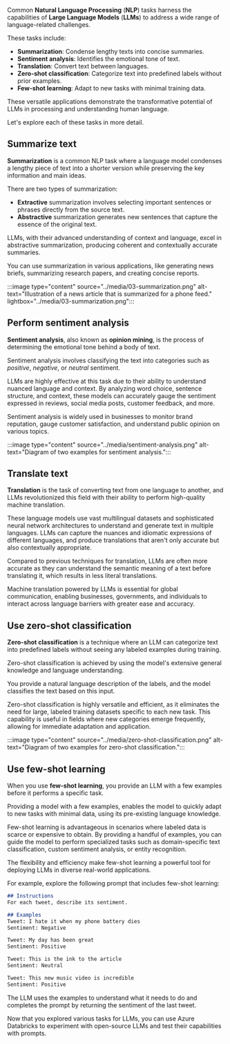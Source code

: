Common **Natural Language Processing** (**NLP**) tasks harness the capabilities of **Large Language Models** (**LLMs**) to address a wide range of language-related challenges.

These tasks include:

- **Summarization**: Condense lengthy texts into concise summaries.
- **Sentiment analysis**: Identifies the emotional tone of text.
- **Translation**: Convert text between languages.
- **Zero-shot classification**: Categorize text into predefined labels without prior examples.
- **Few-shot learning**: Adapt to new tasks with minimal training data.

These versatile applications demonstrate the transformative potential of LLMs in processing and understanding human language.

Let's explore each of these tasks in more detail.

## Summarize text

**Summarization** is a common NLP task where a language model condenses a lengthy piece of text into a shorter version while preserving the key information and main ideas.

There are two types of summarization:

- **Extractive** summarization involves selecting important sentences or phrases directly from the source text.
- **Abstractive** summarization generates new sentences that capture the essence of the original text.

LLMs, with their advanced understanding of context and language, excel in abstractive summarization, producing coherent and contextually accurate summaries.

You can use summarization in various applications, like generating news briefs, summarizing research papers, and creating concise reports.

:::image type="content" source="../media/03-summarization.png" alt-text="Illustration of a news article that is summarized for a phone feed." lightbox="../media/03-summarization.png":::

## Perform sentiment analysis

**Sentiment analysis**, also known as **opinion mining**, is the process of determining the emotional tone behind a body of text.

Sentiment analysis involves classifying the text into categories such as *positive*, *negative*, or *neutral* sentiment.

LLMs are highly effective at this task due to their ability to understand nuanced language and context. By analyzing word choice, sentence structure, and context, these models can accurately gauge the sentiment expressed in reviews, social media posts, customer feedback, and more.

Sentiment analysis is widely used in businesses to monitor brand reputation, gauge customer satisfaction, and understand public opinion on various topics.

:::image type="content" source="../media/sentiment-analysis.png" alt-text="Diagram of two examples for sentiment analysis.":::

## Translate text

**Translation** is the task of converting text from one language to another, and LLMs revolutionized this field with their ability to perform high-quality machine translation.

These language models use vast multilingual datasets and sophisticated neural network architectures to understand and generate text in multiple languages. LLMs can capture the nuances and idiomatic expressions of different languages, and produce translations that aren't only accurate but also contextually appropriate.

Compared to previous techniques for translation, LLMs are often more accurate as they can understand the semantic meaning of a text before translating it, which results in less literal translations.

Machine translation powered by LLMs is essential for global communication, enabling businesses, governments, and individuals to interact across language barriers with greater ease and accuracy.

## Use zero-shot classification

**Zero-shot classification** is a technique where an LLM can categorize text into predefined labels without seeing any labeled examples during training.

Zero-shot classification is achieved by using the model's extensive general knowledge and language understanding.

You provide a natural language description of the labels, and the model classifies the text based on this input.

Zero-shot classification is highly versatile and efficient, as it eliminates the need for large, labeled training datasets specific to each new task. This capability is useful in fields where new categories emerge frequently, allowing for immediate adaptation and application.

:::image type="content" source="../media/zero-shot-classification.png" alt-text="Diagram of two examples for zero-shot classification.":::

## Use few-shot learning

When you use **few-shot learning**, you provide an LLM with a few examples before it performs a specific task.

Providing a model with a few examples, enables the model to quickly adapt to new tasks with minimal data, using its pre-existing language knowledge.

Few-shot learning is advantageous in scenarios where labeled data is scarce or expensive to obtain. By providing a handful of examples, you can guide the model to perform specialized tasks such as domain-specific text classification, custom sentiment analysis, or entity recognition.

The flexibility and efficiency make few-shot learning a powerful tool for deploying LLMs in diverse real-world applications.

For example, explore the following prompt that includes few-shot learning:

```md
## Instructions
For each tweet, describe its sentiment.

## Examples 
Tweet: I hate it when my phone battery dies
Sentiment: Negative

Tweet: My day has been great
Sentiment: Positive

Tweet: This is the ink to the article
Sentiment: Neutral

Tweet: This new music video is incredible
Sentiment: Positive
```

The LLM uses the examples to understand what it needs to do and completes the prompt by returning the sentiment of the last tweet.

Now that you explored various tasks for LLMs, you can use Azure Databricks to experiment with open-source LLMs and test their capabilities with prompts.

